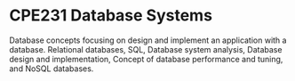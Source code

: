 # CPE231 Database Systems

Database concepts focusing on design and implement an application with a database. Relational databases, SQL, Database system analysis, Database design and implementation, Concept of database performance and tuning, and NoSQL databases.

